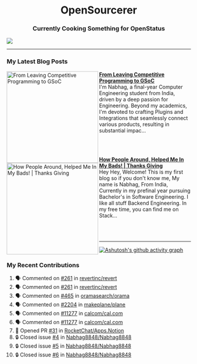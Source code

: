  
<h1 align="center">OpenSourcerer</h1>
<h3 align="center"> Currently Cooking Something for OpenStatus</h3>

<img src="https://github.com/Nabhag8848/Nabhag8848/assets/65061890/ee6a5851-3c37-4cdd-b549-8b6152a36dd4"/>
 <hr>
 
### My Latest Blog Posts 
<!-- HASHNODE_BLOG:START -->
<p align="left">
<a href="https://nabhagmotivaras.hashnode.dev//oss-journey" title="From Leaving Competitive Programming to GSoC"><img src="https://cdn.hashnode.com/res/hashnode/image/upload/v1692441217448/05839bd5-57e0-4e03-8e82-58bc5497d229.jpeg" alt="From Leaving Competitive Programming to GSoC" width="250px" align="left" /></a>
<a href="https://nabhagmotivaras.hashnode.dev//oss-journey" title="From Leaving Competitive Programming to GSoC"><strong>From Leaving Competitive Programming to GSoC</strong></a>
<br/> I'm Nabhag, a final-year Computer Engineering student from India, driven by a deep passion for Engineering. Beyond my academics, I'm devoted to crafting Plugins and Integrations that seamlessly connect various products, resulting in substantial impac... </p> <br/> <br/>
<p align="left">
<a href="https://nabhagmotivaras.hashnode.dev//experience-2022" title="How People Around, Helped Me In My Bads!  | Thanks Giving"><img src="https://cdn.hashnode.com/res/hashnode/image/stock/unsplash/d1956810eb099b7959df44d932fa9fe4.jpeg" alt="How People Around, Helped Me In My Bads!  | Thanks Giving" width="250px" align="left" /></a>
<a href="https://nabhagmotivaras.hashnode.dev//experience-2022" title="How People Around, Helped Me In My Bads!  | Thanks Giving"><strong>How People Around, Helped Me In My Bads!  | Thanks Giving</strong></a>
<br/> Hey Hey, Welcome! This is my first blog so if you don't know me, My name is Nabhag, From India, Currently in my prefinal year pursuing Bachelor's in Software Engineering. I like all stuff Backend Engineering. In my free time, you can find me on Stack... </p> <br/> <br/>
<!-- HASHNODE_BLOG:END -->
<p align=left> 
 <hr>
 
[![Ashutosh's github activity graph](https://github-readme-activity-graph.vercel.app/graph?username=Nabhag8848&bg_color=000000&color=ecace7&line=55d385&point=ce4040&area=true&hide_border=true)](https://github.com/ashutosh00710/github-readme-activity-graph)
 
 ### My Recent Contributions

<!--START_SECTION:activity-->
1. 🗣 Commented on [#261](https://github.com/revertinc/revert/issues/261#issuecomment-1757260783) in [revertinc/revert](https://github.com/revertinc/revert)
2. 🗣 Commented on [#261](https://github.com/revertinc/revert/issues/261#issuecomment-1736886066) in [revertinc/revert](https://github.com/revertinc/revert)
3. 🗣 Commented on [#465](https://github.com/oramasearch/orama/issues/465#issuecomment-1726037615) in [oramasearch/orama](https://github.com/oramasearch/orama)
4. 🗣 Commented on [#2204](https://github.com/makeplane/plane/issues/2204#issuecomment-1725461948) in [makeplane/plane](https://github.com/makeplane/plane)
5. 🗣 Commented on [#11277](https://github.com/calcom/cal.com/issues/11277#issuecomment-1719423965) in [calcom/cal.com](https://github.com/calcom/cal.com)
6. 🗣 Commented on [#11277](https://github.com/calcom/cal.com/issues/11277#issuecomment-1719421999) in [calcom/cal.com](https://github.com/calcom/cal.com)
7. 💪 Opened PR [#31](https://github.com/RocketChat/Apps.Notion/pull/31) in [RocketChat/Apps.Notion](https://github.com/RocketChat/Apps.Notion)
8. 🔒 Closed issue [#4](https://github.com/Nabhag8848/Nabhag8848/issues/4) in [Nabhag8848/Nabhag8848](https://github.com/Nabhag8848/Nabhag8848)
9. 🔒 Closed issue [#5](https://github.com/Nabhag8848/Nabhag8848/issues/5) in [Nabhag8848/Nabhag8848](https://github.com/Nabhag8848/Nabhag8848)
10. 🔒 Closed issue [#6](https://github.com/Nabhag8848/Nabhag8848/issues/6) in [Nabhag8848/Nabhag8848](https://github.com/Nabhag8848/Nabhag8848)
<!--END_SECTION:activity-->
 
 </p>
 
  <br> <br>
  



